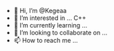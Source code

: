 - 👋 Hi, I’m @Kegeaa
- 👀 I’m interested in ... C++ 
- 🌱 I’m currently learning ... 
- 💞️ I’m looking to collaborate on ...
- 📫 How to reach me ...

<!---
Kegeaa/Kegeaa is a ✨ special ✨ repository because its `README.md` (this file) appears on your GitHub profile.
You can click the Preview link to take a look at your changes.
--->
